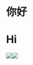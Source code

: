 # 你好 #
# Hi #
<div style="display: flex">
  <img src="https://github-readme-stats.vercel.app/api?username=stephen-zeng&theme=gotham&show_icons=true">
  <img src="https://github-readme-stats.vercel.app/api/top-langs/?username=stephen-zeng&layout=pie&theme=gotham&exclude_repo=img,file">
</div>
